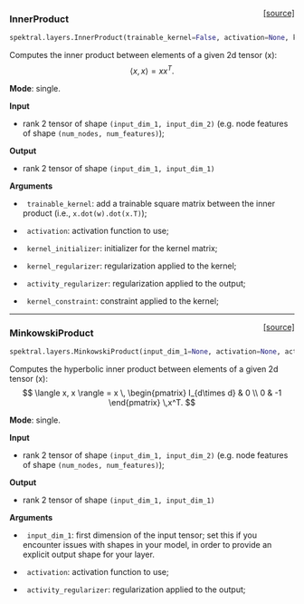 <span style="float:right;">[[source]](https://github.com/danielegrattarola/spektral/blob/master/spektral/layers/base.py#L7)</span>
### InnerProduct

```python
spektral.layers.InnerProduct(trainable_kernel=False, activation=None, kernel_initializer='glorot_uniform', kernel_regularizer=None, activity_regularizer=None, kernel_constraint=None)
```


Computes the inner product between elements of a given 2d tensor \(x\): 
$$
\langle x, x \rangle = xx^T.
$$

**Mode**: single.

**Input**

- rank 2 tensor of shape `(input_dim_1, input_dim_2)` (e.g. node features
of shape `(num_nodes, num_features)`);

**Output**

- rank 2 tensor of shape `(input_dim_1, input_dim_1)`


**Arguments**  

- ` trainable_kernel`: add a trainable square matrix between the inner
product (i.e., `x.dot(w).dot(x.T)`);

- ` activation`: activation function to use;

- ` kernel_initializer`: initializer for the kernel matrix;

- ` kernel_regularizer`: regularization applied to the kernel;

- ` activity_regularizer`: regularization applied to the output;

- ` kernel_constraint`: constraint applied to the kernel;

----

<span style="float:right;">[[source]](https://github.com/danielegrattarola/spektral/blob/master/spektral/layers/base.py#L83)</span>
### MinkowskiProduct

```python
spektral.layers.MinkowskiProduct(input_dim_1=None, activation=None, activity_regularizer=None)
```


Computes the hyperbolic inner product between elements of a given 2d tensor
\(x\): 
$$
\langle x, x \rangle = x \,
\begin{pmatrix}
I_{d\times d} & 0 \\ 0 & -1
\end{pmatrix} \,x^T.
$$

**Mode**: single.

**Input**

- rank 2 tensor of shape `(input_dim_1, input_dim_2)` (e.g. node features
of shape `(num_nodes, num_features)`);

**Output**

- rank 2 tensor of shape `(input_dim_1, input_dim_1)`


**Arguments**  

- ` input_dim_1`: first dimension of the input tensor; set this if you
encounter issues with shapes in your model, in order to provide an explicit
output shape for your layer.

- ` activation`: activation function to use;

- ` activity_regularizer`: regularization applied to the output;
